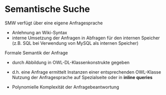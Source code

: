 # Semantische Suche



SMW verfügt über eine eigene Anfragesprache
* Anlehnung an Wiki-Syntax
* interne Umsetzung der Anfragen in Abfragen für den internen Speicher (z.B. SQL bei Verwendung von MySQL als internen Speicher)

Formale Semantik der Anfrage
* durch Abbildung in OWL-DL-Klassenkonstrukte gegeben
* d.h. eine Anfrage ermittelt Instanzen einer entsprechenden OWL-Klasse
Nutzung der Anfragesprache auf Spezialseite oder in **inline queries**

* Polynomielle Komplexität der Anfragebeantwortung

